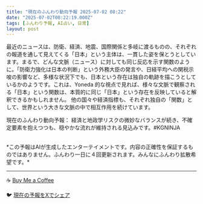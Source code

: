 ```yaml
---
title: "現在のふんわり動向予報 2025-07-02 08:22"
date: "2025-07-02T08:22:19.000Z"
tags: [ふんわり予報, AI占い, 日常]
layout: post
---
```


最近のニュースは、防衛、経済、地震、国際関係と多岐に渡るものの、それぞれの報道を通して見えてくる「日本」という主体は、一貫した姿を保とうとしています。まるで、どんな文脈（ニュース）に対しても同じ反応を示す関数のように。「防衛力強化は日本の判断」という外務大臣の発言や、日経平均への関税示唆の影響など、多様な状況下でも、日本という存在は独自の軌跡を描こうとしているかのようです。これは、Yoneda 的な視点で見れば、様々な文脈で観察される「日本」という関数は、本質的に同じ「日本」という存在を反映していると解釈できるかもしれません。  他の国々や経済指標も、それぞれ独自の「関数」として、世界という大きな文脈の中で相互作用を続けています。


現在のふんわり動向予報：
経済と地政学リスクの微妙なバランスが続き、不確定要素を抱えつつも、穏やかな流れが維持される見込みです。#KGNINJA

<br>
*この予報はAIが生成したエンターテイメントです。内容の正確性を保証するものではありません。ふんわり一日に４回更新されます。みんなにふんわり拡散希望です。*

---
☕️ [Buy Me a Coffee](https://www.buymeacoffee.com/kgninja)

🐦 [現在の予報をXでシェア](https://twitter.com/intent/tweet?text=%E7%8F%BE%E5%9C%A8%E3%81%AE%E3%81%B5%E3%82%93%E3%82%8F%E3%82%8A%E4%BA%88%E5%A0%B1%3A%20%E3%80%8C%E6%9C%80%E8%BF%91%E3%81%AE%E3%83%8B%E3%83%A5%E3%83%BC%E3%82%B9%E3%81%AF%E3%80%81%E9%98%B2%E8%A1%9B%E3%80%81%E7%B5%8C%E6%B8%88%E3%80%81%E5%9C%B0%E9%9C%87%E3%80%81%E5%9B%BD%E9%9A%9B%E9%96%A2%E4%BF%82%E3%81%A8%E5%A4%9A%E5%B2%90%E3%81%AB%E6%B8%A1%E3%82%8B%E3%82%82%E3%81%AE%E3%81%AE%E3%80%81%E3%81%9D%E3%82%8C%E3%81%9E%E3%82%8C%E3%81%AE%E5%A0%B1%E9%81%93%E3%82%92%E9%80%9A%E3%81%97%E3%81%A6%E8%A6%8B%E3%81%88%E3%81%A6%E3%81%8F%E3%82%8B%E3%80%8C%E6%97%A5%E6%9C%AC%E3%80%8D%E3%81%A8%E3%81%84%E3%81%86%E4%B8%BB%E4%BD%93%E3%81%AF%E3%80%81%E4%B8%80%E8%B2%AB%E3%81%97%E3%81%9F%E5%A7%BF%E3%82%92%E4%BF%9D%E3%81%A8%E3%81%86%E3%81%A8%E3%81%97%E3%81%A6%E3%81%84%E3%81%BE%E3%81%99%E3%80%82%E3%80%8D%23KGNINJA%20%E7%B6%9A%E3%81%8D%E3%81%AF%E3%83%96%E3%83%AD%E3%82%B0%E3%81%A7%EF%BC%81%F0%9F%91%87&url=https%3A%2F%2Fkg-ninja.github.io%2FFunwariyoso%2F)
